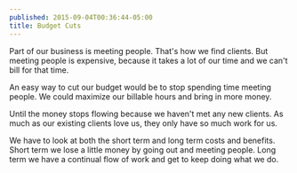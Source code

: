 ```yaml
---
published: 2015-09-04T00:36:44-05:00
title: Budget Cuts
---
```

Part of our business is meeting people. That's how we find clients. But meeting people is expensive, because it takes a lot of our time and we can't bill for that time.

An easy way to cut our budget would be to stop spending time meeting people. We could maximize our billable hours and bring in more money.

Until the money stops flowing because we haven't met any new clients. As much as our existing clients love us, they only have so much work for us.

We have to look at both the short term and long term costs and benefits. Short term we lose a little money by going out and meeting people. Long term we have a continual flow of work and get to keep doing what we do.